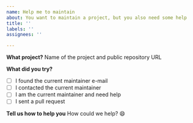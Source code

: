 ```yaml
---
name: Help me to maintain
about: You want to maintain a project, but you also need some help
title: ''
labels: ''
assignees: ''

---
```


**What project?**
Name of the project and public repository URL

**What did you try?**
- [ ] I found the current maintainer e-mail
- [ ] I contacted the current maintainer
- [ ] I am the current maintainer and need help
- [ ] I sent a pull request

**Tell us how to help you**
How could we help? :smile:
